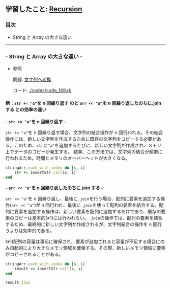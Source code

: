 ## 学習したこと: [Recursion](https://recursionist.io/)

### 目次

- String と Array の大きな違い

---

### - String と Array の大きな違い -

- 参照

  問題: [文字列へ変換](https://recursionist.io/dashboard/problems/149)

  コード: [./codes/code_149.rb](https://github.com/DaisukeKarasawa/blog/blob/main/day-7-7/recursion/codes/code_149.rb)

#### 例：`str += "a"`を n 回繰り返す のと `arr << "a"`を n 回繰り返したのちに.join する との効率の違い

**- `str += "a"`を n 回繰り返す -**

`str += "a"`を n 回繰り返す場合、文字列の結合操作が n 回行われる。その結合操作には、新しい文字列を作成するために既存の文字列をコピーする必要がある。このため、`str`に`"a"`を追加するたびに、新しい文字列が作成され、メモリ上でデータのコピーが発生する。
結果、この方法では、文字列の結合が頻繁に行われるため。時間とメモリのオーバーヘッドが大きくなる。

```./codes/code_149.rb
stringArr.each_with_index do |s, i|
    str += insertStr.call(s, i)
end
```

**- `arr << "a"`を n 回繰り返したのちに.join する -**

`arr << "a"`を n 回繰り返し、最後に`.join`を行う場合、配列に要素を追加する操作(`arr << "a"`)が n 回行われ、最後に`.join`を使って配列の要素を結合する。配列に要素を追加する操作は、新しい要素を配列に追加するだけであり、既存の要素のコピーは基本的(※1)には行われない。`.join`の操作では、配列の要素を結合するため、最終的に新しい文字列が作成されるが、文字列結合の操作を n 回行うよりは効率的である。

(※1)配列の容量は事前に確保され、要素が追加されると容量が不足する場合にのみ自動的により大きなメモリ領域を確保する。その際、新しいメモリ領域に要素がコピーされることがある。

```./codes/code_149.rb
stringArr.each_with_index do |s, i|
    result << insertStr.call(s, i)
end

result.join
```

